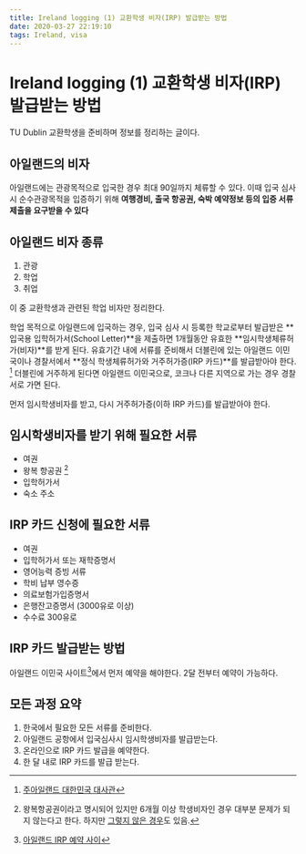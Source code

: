 ```yaml
---
title: Ireland logging (1) 교환학생 비자(IRP) 발급받는 방법
date: 2020-03-27 22:19:10
tags: Ireland, visa
---
```


# Ireland logging (1) 교환학생 비자(IRP) 발급받는 방법

TU Dublin 교환학생을 준비하며 정보를 정리하는 글이다.


## 아일랜드의 비자
아일랜드에는 관광목적으로 입국한 경우 최대 90일까지 체류할 수 있다.
이때 입국 심사 시 순수관광목적을 입증하기 위해 **여행경비, 출국 항공권, 숙박 예약정보 등의 입증 서류 제출을 요구받을 수 있다**

## 아일랜드 비자 종류
1. 관광
2. 학업
3. 취업

이 중 교환학생과 관련된 학업 비자만 정리한다.

학업 목적으로 아일랜드에 입국하는 경우, 입국 심사 시 등록한 학교로부터 발급받은 **입국용 입학허가서(School Letter)**을 제출하면 1개월동안 유효한 **임시학생체류허가(비자)**를 받게 된다.
유효기간 내에 서류를 준비해서 더블린에 있는 아일랜드 이민국이나 경찰서에서 **정식 학생체류허가와 거주허가증(IRP 카드)**를 발급받아야 한다. [^1]
더블린에 거주하게 된다면 아일랜드 이민국으로, 코크나 다른 지역으로 가는 경우 경찰서로 가면 된다.

먼저 임시학생비자를 받고, 다시 거주허가증(이하 IRP 카드)를 발급받아야 한다.
## 임시학생비자를 받기 위해 필요한 서류
- 여권
- 왕복 항공권 [^3]
- 입학허가서
- 숙소 주소

## IRP 카드 신청에 필요한 서류
- 여권
- 입학허가서 또는 재학증명서
- 영어능력 증빙 서류
- 학비 납부 영수증
- 의료보험가입증명서
- 은행잔고증명서 (3000유로 이상)
- 수수료 300유로

## IRP 카드 발급받는 방법
아일랜드 이민국 사이트[^2]에서 먼저 예약을 해야한다. 2달 전부터 예약이 가능하다.

## 모든 과정 요약
1. 한국에서 필요한 모든 서류를 준비한다.
2. 아일랜드 공항에서 입국심사시 임시학생비자를 발급받는다.
3. 온라인으로 IRP 카드 발급을 예약한다.
4. 한 달 내로 IRP 카드를 발급 받는다.

[^1]: [주아일랜드 대한민국 대사관](http://overseas.mofa.go.kr/ie-ko/brd/m_8227/view.do?seq=1179165&srchFr=&amp;srchTo=&amp;srchWord=&amp;srchTp=&amp;multi_itm_seq=0&amp;itm_seq_1=0&amp;itm_seq_2=0&amp;company_cd=&amp;company_nm=&page=1)
[^2]: [아일랜드 IRP 예약 사이](https://burghquayregistrationoffice.inis.gov.ie/)
[^3]: 왕복항공권이라고 명시되어 있지만 6개월 이상 학생비자인 경우 대부분 문제가 되지 않는다고 한다. 하지만 [그렇지 않은 경우](https://m.blog.naver.com/PostView.nhn?blogId=ssykk&logNo=221197206926&proxyReferer=https%3A%2F%2Fwww.google.com%2F)도 있음. 

